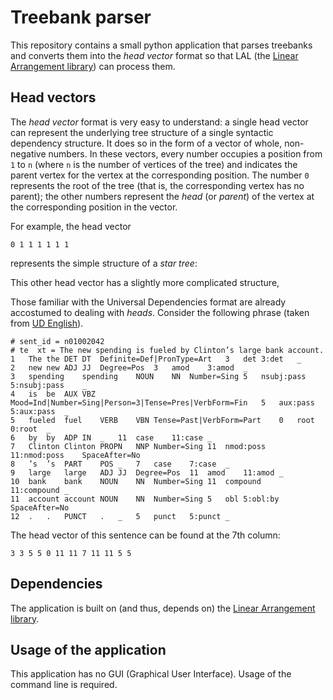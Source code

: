 # Treebank parser

This repository contains a small python application that parses treebanks and converts them into the _head vector_ format so that LAL (the [Linear Arrangement library](https://github.com/LAL-project/linear-arrangement-library)) can process them.

## Head vectors

The _head vector_ format is very easy to understand: a single head vector can represent the underlying tree structure of a single syntactic dependency structure. It does so in the form of a vector of whole, non-negative numbers. In these vectors, every number occupies a position from `1` to `n` (where `n` is the number of vertices of the tree) and indicates the parent vertex for the vertex at the corresponding position. The number `0` represents the root of the tree (that is, the corresponding vertex has no parent); the other numbers represent the _head_ (or _parent_) of the vertex at the corresponding position in the vector.

For example, the head vector

    0 1 1 1 1 1 1
    
represents the simple structure of a _star tree_:



This other head vector has a slightly more complicated structure,



Those familiar with the Universal Dependencies format are already accostumed to dealing with _heads_. Consider the following phrase (taken from [UD English](https://github.com/UniversalDependencies/UD_English-PUD/blob/master/en_pud-ud-test.conllu)).

    # sent_id = n01002042
    # te  xt = The new spending is fueled by Clinton’s large bank account.
    1	The	the	DET	DT	Definite=Def|PronType=Art	3	det	3:det	_
    2	new	new	ADJ	JJ	Degree=Pos	3	amod	3:amod	_
    3	spending	spending	NOUN	NN	Number=Sing	5	nsubj:pass	5:nsubj:pass	_
    4	is	be	AUX	VBZ	Mood=Ind|Number=Sing|Person=3|Tense=Pres|VerbForm=Fin	5	aux:pass	5:aux:pass	_
    5	fueled	fuel	VERB	VBN	Tense=Past|VerbForm=Part	0	root	0:root	_
    6	by	by	ADP	IN	_	11	case	11:case	_
    7	Clinton	Clinton	PROPN	NNP	Number=Sing	11	nmod:poss	11:nmod:poss	SpaceAfter=No
    8	’s	’s	PART	POS	_	7	case	7:case	_
    9	large	large	ADJ	JJ	Degree=Pos	11	amod	11:amod	_
    10	bank	bank	NOUN	NN	Number=Sing	11	compound	11:compound	_
    11	account	account	NOUN	NN	Number=Sing	5	obl	5:obl:by	SpaceAfter=No
    12	.	.	PUNCT	.	_	5	punct	5:punct	_

The head vector of this sentence can be found at the 7th column:

    3 3 5 5 0 11 11 7 11 11 5 5

## Dependencies

The application is built on (and thus, depends on) the [Linear Arrangement library](https://github.com/LAL-project/linear-arrangement-library). 

## Usage of the application

This application has no GUI (Graphical User Interface). Usage of the command line is required.

